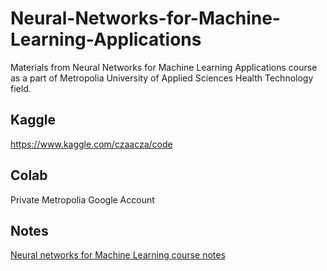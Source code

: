 # Neural-Networks-for-Machine-Learning-Applications
Materials from Neural Networks for Machine Learning Applications course as a part of Metropolia University of Applied Sciences Health Technology field.

## Kaggle
https://www.kaggle.com/czaacza/code

## Colab
Private Metropolia Google Account

## Notes
[Neural networks for Machine Learning course notes](https://well-aphid-173.notion.site/Neural-Networks-for-Machine-Learning-Applications-e0b8d3239ee04516b36e1fe7eaaea004)
